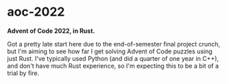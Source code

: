 # aoc-2022
**Advent of Code 2022, in Rust.**

Got a pretty late start here due to the end-of-semester final project crunch, but I'm aiming to see how far I get solving Advent of Code puzzles using just Rust.
I've typically used Python (and did a quarter of one year in C++), and don't have much Rust experience, so I'm expecting this to be a bit of a trial by fire.
